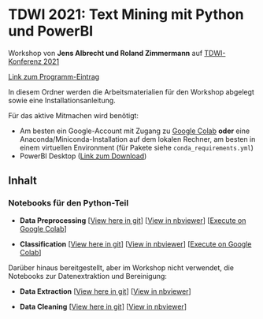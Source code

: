 # TDWI 2021: Text Mining mit Python und PowerBI

Workshop von **Jens Albrecht und Roland Zimmermann** auf [TDWI-Konferenz 2021](https://www.tdwi-konferenz.de/tdwi-2021/programm/konferenzprogramm.html#item-2976)

[Link zum Programm-Eintrag](https://www.tdwi-konferenz.de/tdwi-2021/startpage/program/conference-program/track/workshop-6.html)

In diesem Ordner werden die Arbeitsmaterialien für den Workshop abgelegt sowie eine Installationsanleitung.

Für das aktive Mitmachen wird benötigt:

  - Am besten ein Google-Account mit Zugang zu [Google Colab](http://colab.research.google.com/) **oder** eine Anaconda/Miniconda-Installation auf dem lokalen Rechner, am besten in einem virtuellen Environment (für Pakete siehe `conda_requirements.yml`)
  - PowerBI Desktop ([Link zum Download](https://powerbi.microsoft.com/de-de/downloads/))

## Inhalt


### Notebooks für den Python-Teil

  * **Data Preprocessing** 
  [[View here in git](notebooks/Data_Preprocessing.ipynb)] 
  [[View in nbviewer](https://nbviewer.ipython.org/github/blueprints-for-text-analytics-python/blueprints-text/blob/master/notebooks/Data_Preprocessing.ipynb)] 
  [[Execute on Google Colab](https://colab.research.google.com/github/jsalbr/tdwi-2021-text-mining/blob/master/notebooks/Data_Preprocessing.ipynb)]

  * **Classification** 
  [[View here in git](notebooks/Classification.ipynb)] 
  [[View in nbviewer](https://nbviewer.ipython.org/github/blueprints-for-text-analytics-python/blueprints-text/blob/master/notebooks/Classification.ipynb)] 
  [[Execute on Google Colab](https://colab.research.google.com/github/jsalbr/tdwi-2021-text-mining/blob/master/notebooks/Classification.ipynb)]


Darüber hinaus bereitgestellt, aber im Workshop nicht verwendet, die Notebooks zur Datenextraktion und Bereinigung:

  * **Data Extraction**
  [[View here in git](notebooks/Data_Extraction_Reddit.ipynb)] 
  [[View in nbviewer](https://nbviewer.ipython.org/github/blueprints-for-text-analytics-python/blueprints-text/blob/master/notebooks/Data_Extraction_Reddit.ipynb)] 

  * **Data Cleaning**
  [[View here in git](notebooks/Data_Cleaning_Reddit.ipynb)] 
  [[View in nbviewer](https://nbviewer.ipython.org/github/blueprints-for-text-analytics-python/blueprints-text/blob/master/notebooks/Data_Cleaning.ipynb)] 

